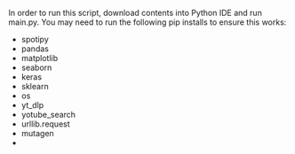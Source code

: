In order to run this script, download contents into Python IDE and run main.py.
You may need to run the following pip installs to ensure this works:

* spotipy
* pandas
* matplotlib
* seaborn
* keras
* sklearn
* os
* yt_dlp
* yotube_search
* urllib.request
* mutagen
* 

